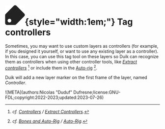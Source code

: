 # ![](../../../img/duik/icons/tag.svg){style="width:1em;"} Tag controllers

Sometimes, you may want to use custom layers as controllers (for example, if you designed it yourself, or want to use any existing layer as a controller).  
In this case, you can use this tag tool on these layers so Duik can recognize them as controllers when using other controller tools, like [*Extract controllers*](../extract.md)&nbsp;[^1] or include them in the [Auto-rig](../../bones/autorig/index.md)&nbsp;[^2].

Duik will add a new layer marker on the first frame of the layer, named *Controller*.

[^1]: *cf.* *[Controllers](../index.md) / [Extract Controllers](../extract.md)*.

[^2]: *cf.* *[Bones and Auto-Rig](../../bones/index.md) / [Auto-Rig](../../bones/autorig/index.md)*.

![META](authors:Nicolas "Duduf" Dufresne;license:GNU-FDL;copyright:2022-2023;updated:2023-07-26)
